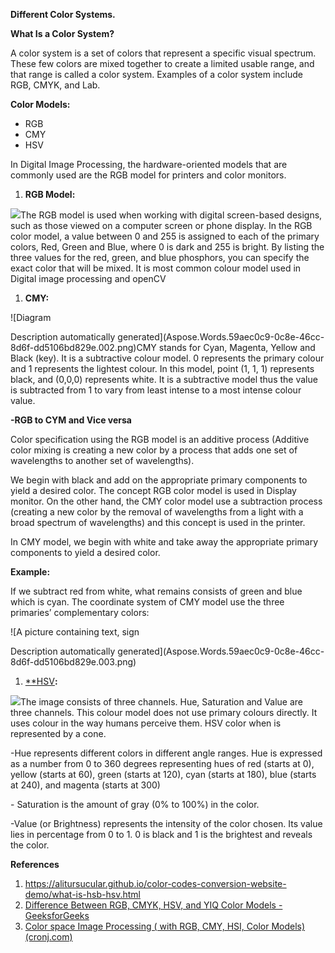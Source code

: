 ﻿**Different Color Systems.**


**What Is a Color System?**

A color system is a set of colors that represent a specific visual spectrum. These few colors are mixed together to create a limited usable range, and that range is called a color system. Examples of a color system include RGB, CMYK, and Lab.

**Color Models:**

- RGB
- CMY
- HSV 

In Digital Image Processing, the hardware-oriented models that are commonly used are the RGB model for printers and color monitors.

1) **RGB Model:**

![](Aspose.Words.59aec0c9-0c8e-46cc-8d6f-dd5106bd829e.001.png)The RGB model is used when working with digital screen-based designs, such as those viewed on a computer screen or phone display. In the RGB color model, a value between 0 and 255 is assigned to each of the primary colors, Red, Green and Blue, where 0 is dark and 255 is bright. By listing the three values for the red, green, and blue phosphors, you can specify the exact color that will be mixed. It is most common colour model used in Digital image processing and openCV

1) **CMY:**

![Diagram

Description automatically generated](Aspose.Words.59aec0c9-0c8e-46cc-8d6f-dd5106bd829e.002.png)CMY stands for Cyan, Magenta, Yellow and Black (key). It is a subtractive colour model. 0 represents the primary colour and 1 represents the lightest colour. In this model, point (1, 1, 1) represents black, and (0,0,0) represents white. It is a subtractive model thus the value is subtracted from 1 to vary from least intense to a most intense colour value.

**-RGB to CYM and Vice versa** 

Color specification using the RGB model is an additive process (Additive color mixing is creating a new color by a process that adds one set of wavelengths to another set of wavelengths).

We begin with black and add on the appropriate primary components to yield a desired color. The concept RGB color model is used in Display monitor. On the other hand, the CMY color model use a subtraction process (creating a new color by the removal of wavelengths from a light with a broad spectrum of wavelengths) and this concept is used in the printer.

In CMY model, we begin with white and take away the appropriate primary components to yield a desired color.

**Example:**

If we subtract red from white, what remains consists of green and blue which is cyan. The coordinate system of CMY model use the three primaries’ complementary colors:

![A picture containing text, sign

Description automatically generated](Aspose.Words.59aec0c9-0c8e-46cc-8d6f-dd5106bd829e.003.png)

1) [**HSV](https://www.w3schools.com/colors/colors_hsl.asp)**:**

![](Aspose.Words.59aec0c9-0c8e-46cc-8d6f-dd5106bd829e.004.png)The image consists of three channels. Hue, Saturation and Value are three channels. This colour model does not use primary colours directly. It uses colour in the way humans perceive them. HSV color when is represented by a cone. 

-Hue represents different colors in different angle ranges. Hue is expressed as a number from 0 to 360 degrees representing hues of red (starts at 0), yellow (starts at 60), green (starts at 120), cyan (starts at 180), blue (starts at 240), and magenta (starts at 300)

\- Saturation is the amount of gray (0% to 100%) in the color.

-Value (or Brightness) represents the intensity of the color chosen. Its value lies in percentage from 0 to 1. 0 is black and 1 is the brightest and reveals the color.



**References**

1) <https://alitursucular.github.io/color-codes-conversion-website-demo/what-is-hsb-hsv.html>
1) [Difference Between RGB, CMYK, HSV, and YIQ Color Models - GeeksforGeeks](https://www.geeksforgeeks.org/difference-between-rgb-cmyk-hsv-and-yiq-color-models/?ref=rp)
1) [Color space Image Processing ( with RGB, CMY, HSI, Color Models) (cronj.com)](https://www.cronj.com/blog/color-space-image-processing/)
